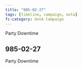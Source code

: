 ```yaml
---
title: "985-02-27"
tags: [timeline, campaign, oota]
fc-category: OotA Campaign
---
```

<span class='ob-timelines'
	data-date='985-02-27-00'
	data-title='Campaign: NAGA Adventures'
	data-class='orange'> Party Downtime </span>
## 985-02-27
Party Downtime
